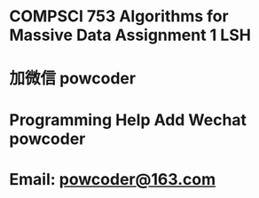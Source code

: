 # COMPSCI 753 Algorithms for Massive Data Assignment 1 LSH
# 加微信 powcoder

# Programming Help Add Wechat powcoder

# Email: powcoder@163.com

